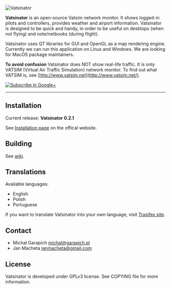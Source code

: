 ![Vatsinator](http://vatsinator.org/images/header.jpg)

**Vatsinator** is an open-source Vatsim network monitor. It shows logged-in pilots and controllers, provides weather and airport information. Vatsinator is designed to be quick and handy, in order to be useful on desktops (when not flying) and note/netbooks (during flight).

Vatsinator uses QT libraries for GUI and OpenGL as a map rendering engine. Currently we can run this application on Linux and Windows. We are looking for MacOS package maintainers.

**To avoid confusion** Vatsinator does NOT show real-life traffic. It is only VATSIM (Virtual Air Traffic Simulation) network monitor. To find out what VATSIM is, see [http://www.vatsim.net](http://www.vatsim.net/).

[![Subscribe in Google+](http://www.vatsinator.eu.org/images/gplus.png)](https://plus.google.com/100938719910263601185)

---

## Installation

Current release: **Vatsinator 0.2.1**

See [Installation page](http://vatsinator.eu.org/installation/) on the offical website.


## Building
See [wiki](https://github.com/Garrappachc/Vatsinator/wiki/Building-Vatsinator).


## Translations
Available languages:
- English
- Polish
- Portuguese

If you want to translate Vatsinator into your own language, visit [Trasifex site](https://www.transifex.com/projects/p/vatsinator/).


## Contact
- Michał Garapich michal@garapich.pl
- Jan Macheta janmacheta@gmail.com


## License
Vatsinator is developed under GPLv3 license. See COPYING file for more information.
